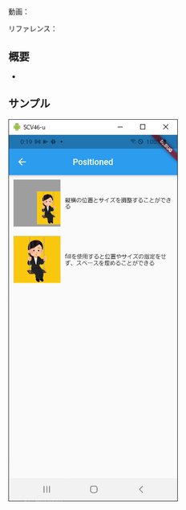 #

動画：

リファレンス：

## 概要

-

## サンプル

![image-20210915001911522](img/%2326_Positioned/image-20210915001911522.png)
